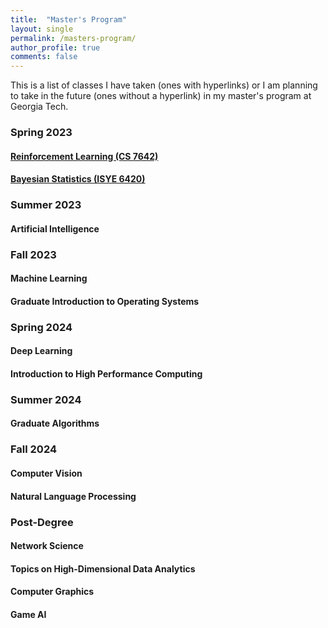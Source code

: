 ```yaml
---
title:  "Master's Program"
layout: single
permalink: /masters-program/
author_profile: true
comments: false
---
```


This is a list of classes I have taken (ones with hyperlinks) or I am planning to take in the future (ones without a hyperlink) in my master's program at Georgia Tech.


### Spring 2023
#### [Reinforcement Learning (CS 7642)](masters-program/reinforcement-learning)
#### [Bayesian Statistics (ISYE 6420)](/masters-program/bayesian-statistics)

### Summer 2023
#### Artificial Intelligence

### Fall 2023
#### Machine Learning
#### Graduate Introduction to Operating Systems

### Spring 2024
#### Deep Learning
#### Introduction to High Performance Computing

### Summer 2024
#### Graduate Algorithms

### Fall 2024
#### Computer Vision
#### Natural Language Processing

### Post-Degree
#### Network Science
#### Topics on High-Dimensional Data Analytics
#### Computer Graphics
#### Game AI
